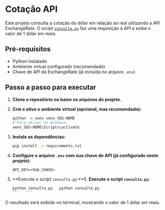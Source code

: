 # Cotação API

Este projeto consulta a cotação do dólar em relação ao real utilizando a API ExchangeRate. O script [`consulta.py`](consulta.py) faz uma requisição à API e exibe o valor de 1 dólar em reais.

## Pré-requisitos

- Python instalado
- Ambiente virtual configurado (recomendado)
- Chave de API da ExchangeRate (já incluída no arquivo `.env`)

## Passo a passo para executar

1. **Clone o repositório ou baixe os arquivos do projeto.**

2. **Crie e ative o ambiente virtual (opcional, mas recomendado):**
   ```sh
   python -m venv venv_SEU-NOME
   # Para ativar no Windows:
   venv_SEU-NOME\Scripts\activate
   ```

3. **Instale as dependências:**
   ```sh
   pip install -r requirements.txt
   ```

4. **Configure o arquivo `.env` com sua chave de API (já configurado neste projeto):**
   ```env
   API_KEY=<SUA_CHAVE>
   ```

5. **Execute o script `consulta.py`:**5. **Execute o script `consulta.py`:**
   ```sh
   python consulta.py   python consulta.py
   ```   ```

O resultado será exibido no terminal, mostrando o valor de 1 dólar em reais.

